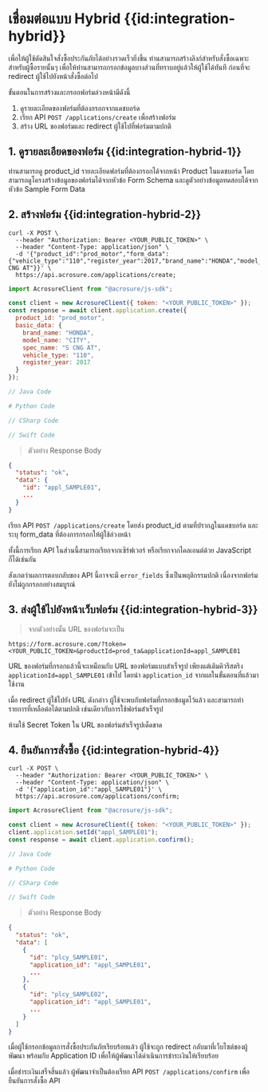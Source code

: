 # เชื่อมต่อแบบ Hybrid {{id:integration-hybrid}}

เพื่อให้ผู้ใช้ตัดสินใจสั่งซื้อประกันภัยได้อย่างรวดเร็วยิ่งขึ้น ท่านสามารถสร้างลิงก์สำหรับสั่งซื้อเฉพาะสำหรับผู้ซื้อรายนั้นๆ เพื่อให้ท่านสามารถกรอกข้อมูลบางส่วนที่ทราบอยู่แล้วให้ผู้ใช้ได้ทันที ก่อนที่จะ redirect ผู้ใช้ไปยังหน้าสั่งซื้อต่อไป

ขั้นตอนในการสร้างและกรอกฟอร์มล่วงหน้ามีดังนี้

1. ดูรายละเอียดของฟอร์มที่ต้องกรอกจากแดชบอร์ด
2. เรียก API `POST /applications/create` เพื่อสร้างฟอร์ม
3. สร้าง URL ของฟอร์มและ redirect ผู้ใช้ไปที่ฟอร์มตามปกติ

## 1. ดูรายละเอียดของฟอร์ม {{id:integration-hybrid-1}}

ท่านสามารถดู product_id รายละเอียดฟอร์มที่ต้องกรอกได้จากหน้า Product ในแดชบอร์ด
โดยสามารถดูโครงสร้างข้อมูลของฟอร์มได้จากหัวข้อ Form Schema และดูตัวอย่างข้อมูลทดสอบได้จากหัวข้อ Sample Form Data

## 2. สร้างฟอร์ม {{id:integration-hybrid-2}}

```shell
curl -X POST \
  --header "Authorization: Bearer <YOUR_PUBLIC_TOKEN>" \
  --header "Content-Type: application/json" \
  -d '{"product_id":"prod_motor","form_data":{"vehicle_type":"110","register_year":2017,"brand_name":"HONDA","model_name":"CITY","spec_name":"S CNG AT"}}' \
  https://api.acrosure.com/applications/create;
```

```javascript
import AcrosureClient from "@acrosure/js-sdk";

const client = new AcrosureClient({ token: "<YOUR_PUBLIC_TOKEN>" });
const response = await client.application.create({
  product_id: "prod_motor",
  basic_data: {
    brand_name: "HONDA",
    model_name: "CITY",
    spec_name: "S CNG AT",
    vehicle_type: "110",
    register_year: 2017
  }
});
```

```java
// Java Code
```

```python
# Python Code
```

```csharp
// CSharp Code
```

```swift
// Swift Code
```

> ตัวอย่าง Response Body

```json
{
  "status": "ok",
  "data": {
    "id": "appl_SAMPLE01",
    ...
  }
}
```

เรียก API `POST /applications/create` โดยส่ง product_id ตามที่ปรากฎในแดชบอร์ด และระบุ form_data ที่ต้องการกรอกให้ผู้ใช้ล่วงหน้า

ทั้งนี้การเรียก API ในส่วนนี้สามารถเรียกจากเซิร์ฟเวอร์ หรือเรียกจากไคลเอนต์ด้วย JavaScript ก็ได้เช่นกัน

<aside class="notice">
สังเกตว่าผลการตอบกลับของ API นี้อาจจะมี <code>error_fields</code> ซึ่งเป็นพฤติกรรมปกติ เนื่องจากฟอร์มยังไม่ถูกกรอกอย่างสมบูรณ์
</aside>

## 3. ส่งผู้ใช้ไปยังหน้าเว็บฟอร์ม {{id:integration-hybrid-3}}

> จากตัวอย่างนั้น URL ของฟอร์มจะเป็น

```
https://form.acrosure.com/?token=<YOUR_PUBLIC_TOKEN>&productId=prod_ta&applicationId=appl_SAMPLE01
```

URL ของฟอร์มที่กรอกแล้วนี้จะเหมือนกับ URL ของฟอร์มแบบสำเร็จรูป เพียงแต่เติมคิวรีสตริง `applicationId=appl_SAMPLE01` เข้าไป โดยนำ `application_id` จากผลในขั้นตอนที่แล้วมาใช้งาน

เมื่อ redirect ผู้ใช้ไปยัง URL ดังกล่าว ผู้ใช้จะพบกับฟอร์มที่กรอกข้อมูลไว้แล้ว และสามารถทำรายการที่เหลือต่อได้ตามปกติ เช่นเดียวกับการใช้ฟอร์มสำเร็จรูป

<aside class="warning">
ห้ามใช้ Secret Token ใน URL ของฟอร์มสำเร็จรูปเด็ดขาด 
</aside>


## 4. ยืนยันการสั่งซื้อ {{id:integration-hybrid-4}}

```shell
curl -X POST \
  --header "Authorization: Bearer <YOUR_PUBLIC_TOKEN>" \
  --header "Content-Type: application/json" \
  -d '{"application_id":"appl_SAMPLE01"}' \
  https://api.acrosure.com/applications/confirm;
```

```javascript
import AcrosureClient from "@acrosure/js-sdk";

const client = new AcrosureClient({ token: "<YOUR_PUBLIC_TOKEN>" });
client.application.setId("appl_SAMPLE01");
const response = await client.application.confirm();
```

```java
// Java Code
```

```python
# Python Code
```

```csharp
// CSharp Code
```

```swift
// Swift Code
```

> ตัวอย่าง Response Body

```json
{
  "status": "ok",
  "data": [
    {
      "id": "plcy_SAMPLE01",
      "application_id": "appl_SAMPLE01",
      ...
    },
    {
      "id": "plcy_SAMPLE02",
      "application_id": "appl_SAMPLE01",
      ...
    }
  ]
}
```

เมื่อผู้ใช้กรอกข้อมูลการสั่งซื้อประกันภัยเรียบร้อยแล้ว ผู้ใช้จะถูก redirect กลับมาที่เว็บไซต์ของผู้พัฒนา พร้อมกับ Application ID เพื่อให้ผู้พัฒนาได้ดำเนินการชำระเงินให้เรียบร้อย

เมื่อชำระเงินเสร็จสิ้นแล้ว ผู้พัฒนาจำเป็นต้องเรียก API `POST /applications/confirm` เพื่อยืนยันการสั่งซื้อ API

